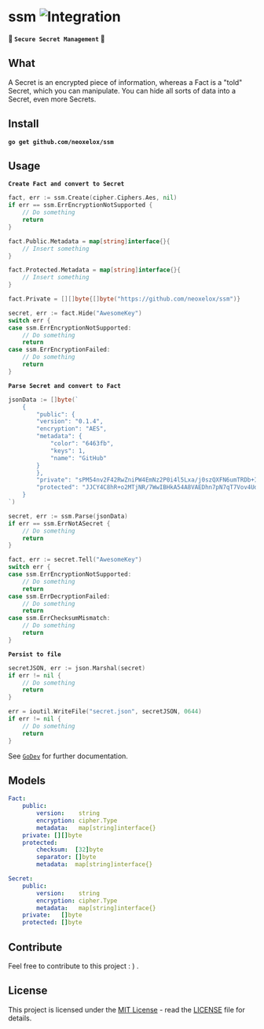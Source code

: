 # ssm ![Integration](https://github.com/Neoxelox/ssm/workflows/Integration/badge.svg)
**🔐 `Secure Secret Management` 🔐**

## What
A Secret is an encrypted piece of information, whereas a Fact is a "told" Secret, which you can manipulate. You can hide all sorts of data into a Secret, even more Secrets.

## Install
**`go get github.com/neoxelox/ssm`**

## Usage
**`Create Fact and convert to Secret`**
```go
fact, err := ssm.Create(cipher.Ciphers.Aes, nil)
if err == ssm.ErrEncryptionNotSupported {
    // Do something
    return
}

fact.Public.Metadata = map[string]interface{}{
    // Insert something
}

fact.Protected.Metadata = map[string]interface{}{
    // Insert something
}

fact.Private = [][]byte{[]byte("https://github.com/neoxelox/ssm")}

secret, err := fact.Hide("AwesomeKey")
switch err {
case ssm.ErrEncryptionNotSupported:
    // Do something
    return
case ssm.ErrEncryptionFailed:
    // Do something
    return
}
```

**`Parse Secret and convert to Fact`**
```go
jsonData := []byte(`
    {
        "public": {
        "version": "0.1.4",
        "encryption": "AES",
        "metadata": {
            "color": "6463fb",
            "keys": 1,
            "name": "GitHub"
        }
        },
        "private": "sPM54nv2F42RwZniPW4EmNz2P0i4l5Lxa/j0szQXFN6umTRDb+IxFjBzjLaAYeq/Zr2HSC6uugPQJ1k=",
        "protected": "JJCY4C8hR+o2MTjNR/7WwIBHkA54A8VAEDhn7pN7qT7Vov4Ud3k1tcP3C5mMLykwMOncJoVs7ZlkFVkAsHRgla6featTZvyOgW7BcEZfJX3VTypH6O6zLVbRxr5K+mijpWzq2t78KAISaej6PFefUxoS3BusleFGjjQP+DVN8Gb9t8WUY+Oh032LXrzsGnbKeB249LZ4B+qhG6TdjKs6ZMoPdTEZxfjFM9T+8fEcsdm+ShQApZgdokdIDfxwV3j7CwIewwc="
    }	  
`)

secret, err := ssm.Parse(jsonData)
if err == ssm.ErrNotASecret {
    // Do something
    return
}

fact, err := secret.Tell("AwesomeKey")
switch err {
case ssm.ErrEncryptionNotSupported:
    // Do something
    return
case ssm.ErrDecryptionFailed:
    // Do something
    return
case ssm.ErrChecksumMismatch:
    // Do something
    return
}
```

**`Persist to file`**
```go
secretJSON, err := json.Marshal(secret)
if err != nil {
    // Do something
    return
}

err = ioutil.WriteFile("secret.json", secretJSON, 0644)
if err != nil {
    // Do something
    return
}
```

See [`GoDev`](https://pkg.go.dev/github.com/neoxelox/ssm) for further documentation.

## Models
```yaml
Fact:
    public:
        version:    string
        encryption: cipher.Type
        metadata:   map[string]interface{}
    private: [][]byte
    protected:
        checksum:  [32]byte
        separator: []byte
        metadata:  map[string]interface{}
```

```yaml
Secret:
    public:
        version:    string
        encryption: cipher.Type
        metadata:   map[string]interface{}
    private:   []byte
    protected: []byte
```

## Contribute
Feel free to contribute to this project : ) .

## License
This project is licensed under the [MIT License](https://opensource.org/licenses/MIT) - read the [LICENSE](LICENSE) file for details.
